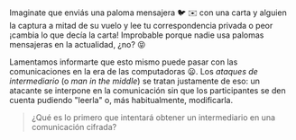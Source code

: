 Imaginate que enviás una paloma mensajera :bird: :envelope: con una carta y alguien la captura a mitad de su vuelo y lee tu correspondencia privada o peor ¡cambia lo que decía la carta! Improbable porque nadie usa palomas mensajeras en la actualidad, ¿no? :stuck_out_tongue_closed_eyes:

Lamentamos informarte que esto mismo puede pasar con las comunicaciones en la era de las computadoras :frowning:. Los _ataques de intermediario_ (o _man in the middle_) se tratan justamente de eso: un atacante se interpone en la comunicación sin que los participantes se den cuenta pudiendo "leerla" o, más habitualmente, modificarla.

> ¿Qué es lo primero que intentará obtener un intermediario en una comunicación cifrada?
